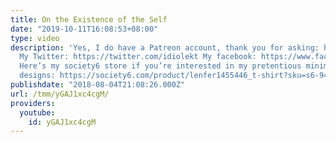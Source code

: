 ```yaml
---
title: On the Existence of the Self
date: "2019-10-11T16:08:53+08:00"
type: video
description: 'Yes, I do have a Patreon account, thank you for asking: https://www.patreon.com/themessianicmanic
  My Twitter: https://twitter.com/idiolekt My facebook: https://www.facebook.com/themessianicmanic/
  Here’s my society6 store if you’re interested in my pretentious minimalist poster
  designs: https://society6.com/product/lenfer1455446_t-shirt?sku=s6-9481895p15a4v104a5v20a11v50'
publishdate: "2018-08-04T21:08:26.000Z"
url: /tmm/yGAJ1xc4cgM/
providers:
  youtube:
    id: yGAJ1xc4cgM
---
```

